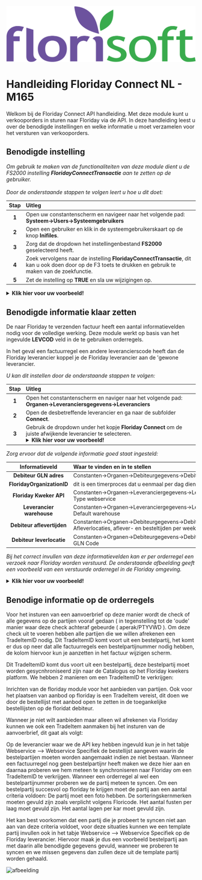 <img src="../../fslogo.png" alt="Florisoft Corporate Logo">

# Handleiding Floriday Connect NL - M165

Welkom bij de Floriday Connect API handleiding. Met deze module kunt u verkooporders in sturen naar Floriday via de API. In deze handleiding leest u over de benodigde instellingen en welke informatie u moet verzamelen voor het versturen van verkooporders.

## Benodigde instelling

*Om gebruik te maken van de functionaliteiten van deze module dient u de FS2000 instelling **FloridayConnectTransactie** aan te zetten op de gebruiker.<br><br>Door de onderstaande stappen te volgen leert u hoe u dit doet:*

|Stap|Uitleg|
|:-:|:--|
|**1**|Open uw constantenscherm en navigeer naar het volgende pad:<BR>**Systeem→Users→Systeemgebruikers**|
|**2**|Open een gebruiker en klik in de systeemgebruikerskaart op de knop **Inifiles**.|
|**3**|Zorg dat de dropdown het instellingenbestand **FS2000** geselecteerd heeft.|
|**4**|Zoek vervolgens naar de instelling **FloridayConnectTransactie**, dit kan u ook doen door op de F3 toets te drukken en gebruik te maken van de zoekfunctie.|
|**5**|Zet de instelling op **TRUE** en sla uw wijzigingen op.|

<details><summary><b>Klik hier voor uw voorbeeld!</b></summary><img src="Connect/image1.png"></details>

## Benodigde informatie klaar zetten

De naar Floriday te verzenden factuur heeft een aantal informatievelden nodig voor de volledige werking. Deze module werkt op basis van het ingevulde **LEVCOD** veld in de te gebruiken orderregels.

In het geval een factuurregel een andere leverancierscode heeft dan de Floriday leverancier koppel je de Floriday leverancier aan de 'gewone leverancier. 

*U kan dit instellen door de onderstaande stappen te volgen:*

|Stap|Uitleg|
|:-:|:--|
|**1**|Open het constantenscherm en naviger naar het volgende pad:<br>**Organen→Leveranciersgegevens→Leveranciers**|
|**2**|Open de desbetreffende leverancier en ga naar de subfolder **Connect**.|
|**3**|Gebruik de dropdown under het kopje **Floriday Connect** om de juiste afwijkende leverancier te selecteren.<details><summary><b>Klik hier voor uw voorbeeld!</b></summary><img src="Connect/image3.png"></details>|


*Zorg ervoor dat de volgende informatie goed staat ingesteld:*

|Informatieveld|Waar te vinden en in te stellen|
|:-:|:--|
|**Debiteur GLN adres**|Constanten→Organen→Debiteurgegevens→Debiteuren→Debiteurkaart/Adressen: GLN Code|
|**FloridayOrganizationID**|dit is een timerproces dat u eenmaal per dag dient te draaien.|
|**Floriday Kweker API**|Constanten→Organen→Leveranciergegevens→Leveranciers→Leveranicerkaart/Webservice: Type webservice|
|**Leverancier warehouse**|Constanten→Organen→Leveranciergegevens→Leveranciers→Leveranicerkaart/Webservice: Default warehouse|
|**Debiteur aflevertijden**|Constanten→Organen→Debiteurgegevens→Debiteuren→Debiteurkaart/Internet/Webservice: Afleverlocaties, aflever- en besteltijden per weekdag|
|**Debiteur leverlocatie**|Constanten→Organen→Debiteurgegevens→Debiteuren→Debiteurkaart/Adressen/Afleveradres: GLN Code|

*Bij het correct invullen van deze informatievelden kan er per orderregel een verzoek naar Floriday worden verstuurd. De onderstaande afbeelding geeft een voorbeeld van een verstuurde orderregel in de Floriday omgeving.*

<details><summary><b>Klik hier voor uw voorbeeld!</b></summary><img src="Connect/image2.png"></details>

## Benodige informatie op de orderregels

Voor het insturen van een aanvoerbrief op deze manier wordt de check of alle gegevens op de partijen vooraf gedaan ( in tegenstelling tot de 'oude' manier waar deze check achteraf gebeurde ( aperak/PTYVWD ). Om deze check uit te voeren hebben alle partijen die we willen afrekenen een TradeItemID nodig. Dit TradeItemID komt voort uit een bestelpartij, het komt er dus op neer dat alle factuurregels een bestelpartijnummer nodig hebben, de kolom hiervoor kun je aanzetten in het factuur wijzigen scherm.

Dit TradeItemID komt dus voort uit een bestelpartij, deze bestelpartij moet worden gesycnhroniseerd zijn naar de Catalogus op het Floriday kwekers platform. We hebben 2 manieren om een TradeItemID te verkrijgen:

Inrichten van de floriday module voor het aanbieden van partijen. Ook voor het plaatsen van aanbod op floriday is een TradeItem vereist, dit doen we door de bestellijst met aanbod open te zetten in de toegankelijke bestellijsten op de floridat debiteur.

Wanneer je niet wilt aanbieden maar alleen wil afrekenen via Floriday kunnen we ook een TradeItem aanmaken bij het insturen van de aanvoerbrief, dit gaat als volgt:

Op de leverancier waar we de API key hebben ingevuld kun je in het tabje Webservice --> Webservice Specifiek de bestellijst aangeven waarin de bestelpartijen moeten worden aangemaakt indien ze niet bestaan. Wanneer een factuurregel nog geen bestelpartijnr heeft maken we deze hier aan en daarnaa proberen we hem meteen te synchroniseren naar Floriday om een TradeItemID te verkrijgen. Wanneer een orderregel al wel een bestelpartijnummer proberen we de partij meteen te syncen. 
Om een bestelpartij succesvol op floriday te krijgen moet de partij aan een aantal criteria voldoen:
De partij moet een foto hebben.
De sorteringskernmerken moeten gevuld zijn zoals verplicht volgens Floricode.
Het aantal fusten per laag moet gevuld zijn.
Het aantal lagen per kar moet gevuld zijn.

Het kan best voorkomen dat een partij die je probeert te syncen niet aan aan van deze criteria voldoet, voor deze situaties kunnen we een template partij invullen ook in het tabje Webservice --> Webservice Specifiek op de Floriday leverancier.
Hiervoor maak je dus een voorbeeld bestelpartij aan met daarin alle benodigde gegevens gevuld, wanneer we proberen te syncen en we missen gegevens dan zullen deze uit de template partij worden gehaald.

![afbeelding](https://github.com/florisoft/User.Manuals/assets/78345253/95a25091-a82e-4f8c-8426-09ec0d7499dd)

